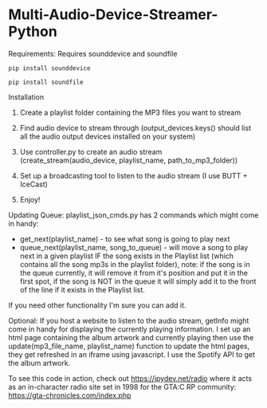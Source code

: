 # Multi-Audio-Device-Streamer-Python

Requirements:
Requires sounddevice and soundfile

`pip install sounddevice`

`pip install soundfile`

Installation
1. Create a playlist folder containing the MP3 files you want to stream

2. Find audio device to stream through (output_devices.keys() should list all the audio output devices installed on your system)

3. Use controller.py to create an audio stream (create_stream(audio_device, playlist_name, path_to_mp3_folder))

4. Set up a broadcasting tool to listen to the audio stream (I use BUTT + IceCast)

5. Enjoy!

Updating Queue:
playlist_json_cmds.py has 2 commands which might come in handy:
- get_next(playlist_name) - to see what song is going to play next
- queue_next(playlist_name, song_to_queue) - will move a song to play next in a given playlist IF the song exists in the Playlist list (which contains all the song mp3s in the playlist folder), note: if the song is in the queue currently, it will remove it from it's position and put it in the first spot, if the song is NOT in the queue it will simply add it to the front of the line if it exists in the Playlist list.

If you need other functionality I'm sure you can add it.

Optional:
If you host a website to listen to the audio stream, getInfo might come in handy for displaying the currently playing information.  I set up an html page containing the album artwork and currently playing then use the update(mp3_file_name, playlist_name) function to update the html pages, they get refreshed in an iframe using javascript.  I use the Spotify API to get the album artwork.

To see this code in action, check out https://jpydev.net/radio where it acts as an in-character radio site set in 1998 for the GTA:C RP community: https://gta-chronicles.com/index.php
